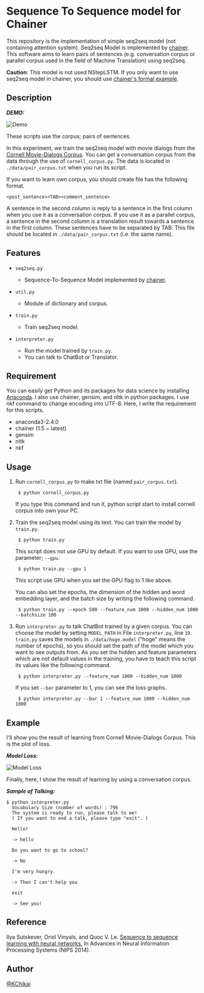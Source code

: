 # Sequence To Sequence model for Chainer 

This repository is the implementation of simple seq2seq model (not containing attention system).
Seq2seq Model is implemented by [chainer][chainer].
This software aims to learn pairs of sentences 
(e.g. conversation corpus or parallel corpus used in the field of Machine Translation) using seq2seq. 

__Caution__: This model is not used NStepLSTM. 
If you only want to use seq2seq model in chainer, you should use [chainer's formal example][chainer_seq2seq]. 

[chainer]: https://github.com/pfnet/chainer "chainer"
[chainer_seq2seq]: https://github.com/pfnet/chainer/blob/seq2seq/examples/seq2seq/seq2seq.py "chainer_seq2seq"



## Description

***DEMO:***

![Demo](https://github.com/OnizukaLab/SimpleSeq2Seq/blob/master/data/s2s_sample.gif?raw=true)

These scripts use the corpus; pairs of sentences. 

In this experiment, we train the seq2seq model with movie dialogs 
from the [Cornell Movie-Dialogs Corpus][cornell].
You can get a conversation corpus from the data through the use of `cornell_corpus.py`.
The data is located in `./data/pair_corpus.txt` when you run its script.

If you want to learn own corpus, you should create file has the following format.
    
    <post_sentence><TAB><comment_sentence>

A sentence in the second column is reply to a sentence in the first column 
when you use it as a conversation corpus.
If you use it as a parallel corpus, 
a sentence in the second column is a translation result towards a sentence in the first column.
These sentences have to be separated by TAB.
This file should be located in `./data/pair_corpus.txt` (i.e. the same name). 

[cornell]: https://people.mpi-sws.org/~cristian/Cornell_Movie-Dialogs_Corpus.html "cornell"



## Features

- `seq2seq.py`
  - Sequence-To-Sequence Model implemented by [chainer][chainer].

- `util.py`
  - Module of dictionary and corpus.

- `train.py`
  - Train seq2seq model.

- `interpreter.py`
  - Run the model trained by `train.py`.
  - You can talk to ChatBot or Translator.


## Requirement

You can easily get Python and its packages for data science by installing [Anaconda][anaconda].
I also use chainer, gensim, and nltk in python packages.
I use nkf command to change encoding into UTF-8.
Here, I write the requirement for this scripts.

- anaconda3-2.4.0
- chainer (1.5 ~ latest)
- gensim
- nltk
- nkf

[anaconda]: https://www.continuum.io/ "anaconda"


## Usage

1. Run `cornell_corpus.py` to make txt file (named `pair_corpus.txt`).
   
   ~~~
    $ python cornell_corpus.py
   ~~~
   
   If you type this command and run it, 
   python script start to install cornell corpus into own your PC.
   
2. Train the seq2seq model using its text.
   You can train the model by `train.py`.

   ~~~
    $ python train.py
   ~~~
   
   This script does not use GPU by default.
   If you want to use GPU, use the parameter; `--gpu`.
   
   ~~~
    $ python train.py --gpu 1
   ~~~
   
   This script use GPU when you set the GPU flag to 1 like above.
   
   You can also set the epochs, the dimension of the hidden and word embedding layer, and the batch size
   by writing the following command.
   
   ~~~
    $ python train.py --epoch 500 --feature_num 1000 --hidden_num 1000 --batchsize 100
   ~~~

3. Run `interpreter.py` to talk ChatBot trained by a given corpus.
   You can choose the model by setting `MODEL_PATH` in File `interpreter.py`, line `19`.
   `train.py` saves the models in `./data/hoge.model` ("hoge" means the number of epochs),
   so you should set the path of the model which you want to see outputs from.
   As you set the hidden and feature parameters which are not default values in the training, 
   you have to teach this script its values like the following command.

   ~~~
    $ python interpreter.py --feature_num 1000 --hidden_num 1000
   ~~~ 
   
   If you set `--bar` parameter to 1, you can see the loss graphs.
   
   ~~~
    $ python interpreter.py --bar 1 --feature_num 1000 --hidden_num 1000
   ~~~ 
   

## Example

I'll show you the result of learning from Cornell Movie-Dialogs Corpus.
This is the plot of loss.


***Model Loss:***

![Model Loss](https://github.com/OnizukaLab/SimpleSeq2Seq/blob/master/data/gpu_deep_loss_meanbatch.png?raw=true)


Finally, here, I show the result of learning by using a conversation corpus. 

***Sample of Talking:***

    $ python interpreter.py
      Vocabulary Size (number of words) : 796
      The system is ready to run, please talk to me!
      ( If you want to end a talk, please type "exit". )
      
      Hello!
      
      -> hello
      
      Do you want to go to school?
      
      -> No
      
      I'm very hungry.
      
      -> Then I can't help you
      
      exit
      
      -> See you!


## Reference 

Ilya Sutskever, Oriol Vinyals, and Quoc V. Le.
[Sequence to sequence learning with neural networks.][s2s_paper]
In Advances in Neural Information Processing Systems (NIPS 2014).

[s2s_paper]: http://papers.nips.cc/paper/5346-information-based-learning-by-agents-in-unbounded-state-spaces.pdf "s2s_paper"

## Author

[@KChikai](https://github.com/KChikai)


